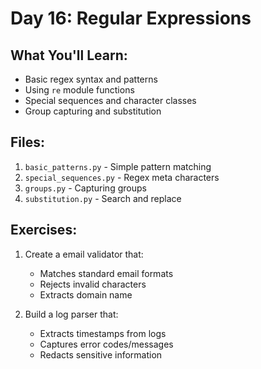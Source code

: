 # Day 16: Regular Expressions

## What You'll Learn:
- Basic regex syntax and patterns
- Using `re` module functions
- Special sequences and character classes
- Group capturing and substitution

## Files:
1. `basic_patterns.py` - Simple pattern matching
2. `special_sequences.py` - Regex meta characters
3. `groups.py` - Capturing groups
4. `substitution.py` - Search and replace

## Exercises:
1. Create a email validator that:
   - Matches standard email formats
   - Rejects invalid characters
   - Extracts domain name

2. Build a log parser that:
   - Extracts timestamps from logs
   - Captures error codes/messages
   - Redacts sensitive information
